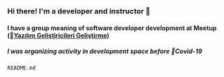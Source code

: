 ### Hi there! I'm a developer and instructor 👋
#### I have a group meaning of software developer development at Meetup (🔗[Yazılım Geliştiricileri Geliştirme](https://www.meetup.com/Yaz%C4%B1l%C4%B1m-Geli%C5%9Ftiricileri-Geli%C5%9Ftirme "Y.G.G.")) 
##### _I was organizing activity in development space before 🦠Covid-19_
 `README.md` 
<!--


Here are some ideas to get you started:

- 🔭 I’m currently working on ...
- 🌱 I’m currently learning ...
- 👯 I’m looking to collaborate on ...
- 🤔 I’m looking for help with ...
- 💬 Ask me about ...
- 📫 How to reach me: ...
- 😄 Pronouns: ...
- ⚡ Fun fact: ...
-->
